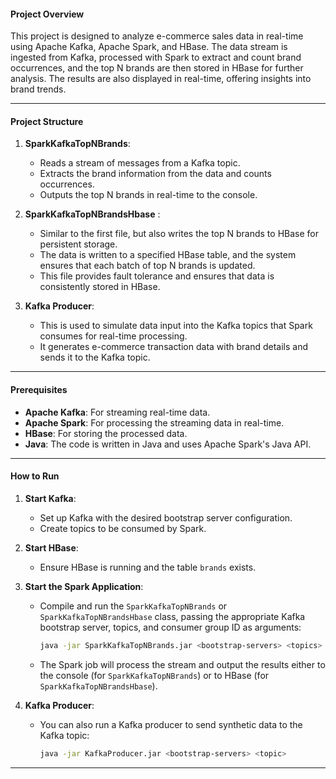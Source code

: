 #### Project Overview

This project is designed to analyze e-commerce sales data in real-time using Apache Kafka, Apache Spark, and HBase. The data stream is ingested from Kafka, processed with Spark to extract and count brand occurrences, and the top N brands are then stored in HBase for further analysis. The results are also displayed in real-time, offering insights into brand trends.

---

#### Project Structure

1. **SparkKafkaTopNBrands**: 
   - Reads a stream of messages from a Kafka topic.
   - Extracts the brand information from the data and counts occurrences.
   - Outputs the top N brands in real-time to the console.

2. **SparkKafkaTopNBrandsHbase** : 
   - Similar to the first file, but also writes the top N brands to HBase for persistent storage.
   - The data is written to a specified HBase table, and the system ensures that each batch of top N brands is updated.
   - This file provides fault tolerance and ensures that data is consistently stored in HBase.

3. **Kafka Producer**:
   - This is used to simulate data input into the Kafka topics that Spark consumes for real-time processing.
   - It generates e-commerce transaction data with brand details and sends it to the Kafka topic.

---

#### Prerequisites

- **Apache Kafka**: For streaming real-time data.
- **Apache Spark**: For processing the streaming data in real-time.
- **HBase**: For storing the processed data.
- **Java**: The code is written in Java and uses Apache Spark's Java API.

---

#### How to Run

1. **Start Kafka**: 
   - Set up Kafka with the desired bootstrap server configuration.
   - Create topics to be consumed by Spark.
   
2. **Start HBase**: 
   - Ensure HBase is running and the table `brands` exists.

3. **Start the Spark Application**:
   - Compile and run the `SparkKafkaTopNBrands` or `SparkKafkaTopNBrandsHbase` class, passing the appropriate Kafka bootstrap server, topics, and consumer group ID as arguments:
     ```bash
     java -jar SparkKafkaTopNBrands.jar <bootstrap-servers> <topics> <group-id>
     ```
   
   - The Spark job will process the stream and output the results either to the console (for `SparkKafkaTopNBrands`) or to HBase (for `SparkKafkaTopNBrandsHbase`).

4. **Kafka Producer**:
   - You can also run a Kafka producer to send synthetic data to the Kafka topic:
     ```bash
     java -jar KafkaProducer.jar <bootstrap-servers> <topic>
     ```

---

